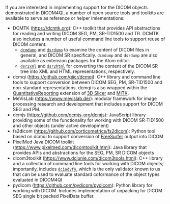 If you are interested in implementing support for the DICOM objects demonstrated in DICOM4QI, a number of open source tools and toolkits are available to serve as reference or helper imlementations:

* DCMTK (https://dcmtk.org): C++ toolkit that provides API abstractions for reading and writing DICOM SEG, PM, SR-TID1500 and TR. DCMTK also includes a number of useful command line tools to support reuse of DICOM content:
    - [`dcmdump`](https://support.dcmtk.org/docs/dcmdump.html) and [`dsrdump`](https://support.dcmtk.org/docs/dsrdump.html) to examine the content of DICOM files in general, and DICOM SR specifically. `dcmdump` and `dsrdump` are also available as extension packages for the Atom editor.
    - [`dsr2xml`](https://support.dcmtk.org/docs/dsr2xml.html) and [`dsr2html`](https://support.dcmtk.org/docs/dsr2html.html) for converting the content of the DICOM SR tree into XML and HTML representations, respectively.
* dcmqi (https://github.com/qiicr/dcmqi): C++ library and command line tools to support conversion between DICOM SEG, PM, SR-TID1500 and non-standard representations. dcmqi is also wrapped within the [QuantitativeReporting](https://github.com/QIICR/QuantitativeReporting) extension of [3D Slicer](https://slicer.org) and [MITK](http://mitk.org/wiki/MITK).
* MeVisLab (https://www.mevislab.de/): modular framework for image processing research and development that includes support for DICOM SEG and PM.
* dcmjs (https://github.com/dcmjs-org/dcmjs): JavaScript library providing some of the functionality for working with DICOM SR-TID1500 and other objects (under active development)
* fs2dicom (https://github.com/corticometrics/fs2dicom): Python tool based on dcmqi to support conversion of [FreeSurfer](https://surfer.nmr.mgh.harvard.edu/) output into DICOM
* PixelMed Java DICOM toolkit (https://www.pixelmed.com/dicomtoolkit.html): Java library that provides APIs and abstractions for the SEG, PM, SR DICOM objects
* dicom3toolkit (https://www.dclunie.com/dicom3tools.html): C++ library and a collection of command line tools for working with DICOM objects; importantly, includes [`dciodvfy`](https://www.dclunie.com/dicom3tools/dciodvfy.html), which is the only validator known to us that can be used to evaluate standard coformance of the object types evaluated in DICOM4QI
* pydicom (https://github.com/pydicom/pydicom): Python library for working with DICOM. Includes implementation of unpacking for DICOM SEG single bit packed PixelData buffer.
